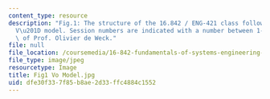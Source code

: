 ```yaml
---
content_type: resource
description: "Fig.1: The structure of the 16.842 / ENG-421 class follows the \u201C\
  V\u201D model. Session numbers are indicated with a number between 1-12. Courtesy\
  \ of Prof. Olivier de Weck."
file: null
file_location: /coursemedia/16-842-fundamentals-of-systems-engineering-fall-2015/dfe30f337f85b8ae2d33ffc4884c1552_16-842f15-figure-1.jpg
file_type: image/jpeg
resourcetype: Image
title: Fig1 Vo Model.jpg
uid: dfe30f33-7f85-b8ae-2d33-ffc4884c1552
---
```

